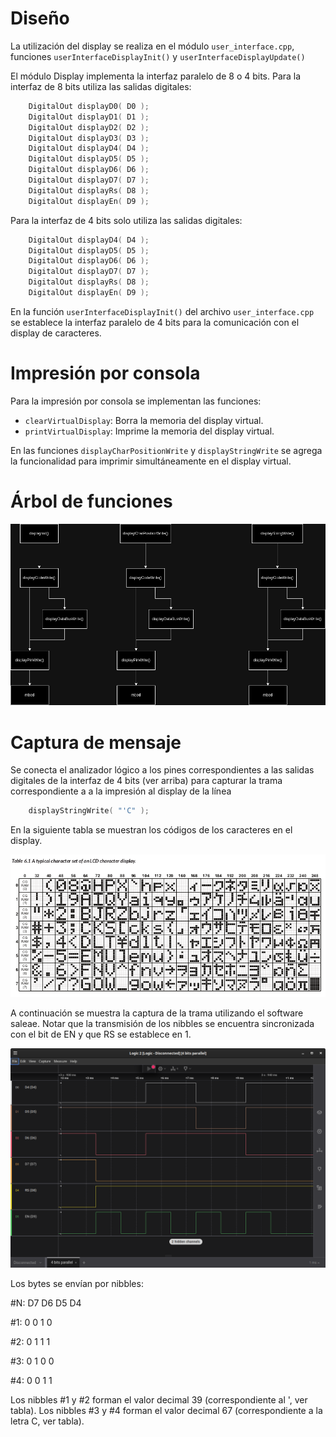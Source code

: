 # Diseño
La utilización del display se realiza en el módulo `user_interface.cpp`, funciones `userInterfaceDisplayInit()` y `userInterfaceDisplayUpdate()`

El módulo Display implementa la interfaz paralelo de 8 o 4 bits. Para la interfaz de 8 bits utiliza las salidas digitales:

```cpp
    DigitalOut displayD0( D0 );
    DigitalOut displayD1( D1 );
    DigitalOut displayD2( D2 );
    DigitalOut displayD3( D3 );
    DigitalOut displayD4( D4 );
    DigitalOut displayD5( D5 );
    DigitalOut displayD6( D6 );
    DigitalOut displayD7( D7 );
    DigitalOut displayRs( D8 );
    DigitalOut displayEn( D9 );
```

Para la interfaz de 4 bits solo utiliza las salidas digitales:

```cpp
    DigitalOut displayD4( D4 );
    DigitalOut displayD5( D5 );
    DigitalOut displayD6( D6 );
    DigitalOut displayD7( D7 );
    DigitalOut displayRs( D8 );
    DigitalOut displayEn( D9 );
```

En la función `userInterfaceDisplayInit()` del archivo `user_interface.cpp` se establece la interfaz paralelo de 4 bits para la comunicación con el display de caracteres.

# Impresión por consola
Para la impresión por consola se implementan las funciones:

- `clearVirtualDisplay`: Borra la memoria del display virtual.
- `printVirtualDisplay`: Imprime la memoria del display virtual.

En las funciones `displayCharPositionWrite` y `displayStringWrite` se agrega la funcionalidad para imprimir simultáneamente en el display virtual.

# Árbol de funciones

<picture>
    <img src=img/dependecy-tree.png>
</picture>

# Captura de mensaje

Se conecta el analizador lógico a los pines correspondientes a las salidas digitales de la interfaz de 4 bits (ver arriba) para capturar la trama correspondiente a  a la impresión al display de la línea

```cpp
    displayStringWrite( "'C" );
```

En la siguiente tabla se muestran los códigos de los caracteres en el display.

<picture>
    <img src=img/table-6.1.png>
</picture>

A continuación se muestra la captura de la trama utilizando el software saleae. Notar que la transmisión de los nibbles se encuentra sincronizada con el bit de EN y que RS se establece en 1.

<picture>
    <img src=img/4-bits-parallel.png>
</picture>

Los bytes se envían por nibbles:

#N: D7 D6 D5 D4

#1:  0  0  1  0

#2:  0  1  1  1

#3:  0  1  0  0

#4:  0  0  1  1

Los nibbles #1 y #2 forman el valor decimal 39 (correspondiente al ', ver tabla).
Los nibbles #3 y #4 forman el valor decimal 67 (correspondiente a la letra C, ver tabla).